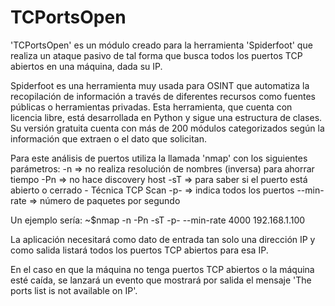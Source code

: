 # TCPortsOpen
'TCPortsOpen' es un módulo creado para la herramienta 'Spiderfoot' que realiza un ataque pasivo de tal forma que busca todos los puertos TCP abiertos en una máquina, dada su IP.

Spiderfoot es una herramienta muy usada para OSINT que automatiza la recopilación de información a través de diferentes recursos como fuentes públicas o herramientas privadas. Esta herramienta, que cuenta con licencia libre, está desarrollada en Python y sigue una estructura de clases. Su versión gratuita cuenta con más de 200 módulos categorizados según la información que extraen o el dato que solicitan.

Para este análisis de puertos utiliza la llamada 'nmap' con los siguientes parámetros:
		-n  => no realiza resolución de nombres (inversa) para ahorrar tiempo
		-Pn => no hace discovery host
		-sT => para saber si el puerto está abierto o cerrado - Técnica TCP Scan
		-p- => indica todos los puertos
		--min-rate => número de paquetes por segundo

Un ejemplo sería:
	~$nmap -n -Pn -sT -p- --min-rate 4000 192.168.1.100

La aplicación necesitará como dato de entrada tan solo una dirección IP y como salida listará todos los puertos TCP abiertos para esa IP.

En el caso en que la máquina no tenga puertos TCP abiertos o la máquina esté caída, se lanzará un evento que mostrará por salida el mensaje 'The ports list is not available on IP'.
